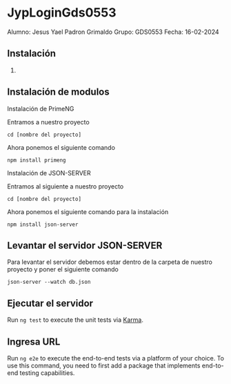 # JypLoginGds0553
 Alumno: Jesus Yael Padron Grimaldo
 Grupo: GDS0553
 Fecha: 16-02-2024

## Instalación
1. 
## Instalación de modulos
Instalación de PrimeNG


Entramos a nuestro proyecto
```
cd [nombre del proyecto]
```
Ahora ponemos el siguiente comando
```
npm install primeng
```
Instalación de JSON-SERVER


Entramos al siguiente a nuestro proyecto
   ```
   cd [nombre del proyecto]
   ```
Ahora ponemos el siguiente comando para la instalación
```
npm install json-server
```

## Levantar el servidor JSON-SERVER
Para levantar el servidor debemos estar dentro de la carpeta de nuestro proyecto y poner el siguiente comando
```
json-server --watch db.json
```

## Ejecutar el servidor

Run `ng test` to execute the unit tests via [Karma](https://karma-runner.github.io).

## Ingresa URL

Run `ng e2e` to execute the end-to-end tests via a platform of your choice. To use this command, you need to first add a package that implements end-to-end testing capabilities.


